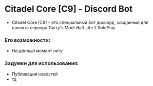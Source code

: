 # Citadel Core [C9] - Discord Bot

- Citadel Core [C9] - это специальный бот дискорд, созданный для проекта сервера Garry's Mod: Half Life 2 RolePlay

### Его возможности:
- _На данный момент нету_

### Задумки для использования:
- Публикация новостей
- тд
